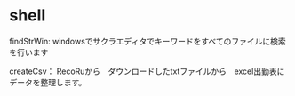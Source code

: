 # shell
findStrWin:
	windowsでサクラエディタでキーワードをすべてのファイルに検索を行います
	
createCsv：
	RecoRuから　ダウンロードしたtxtファイルから　excel出勤表にデータを整理します。